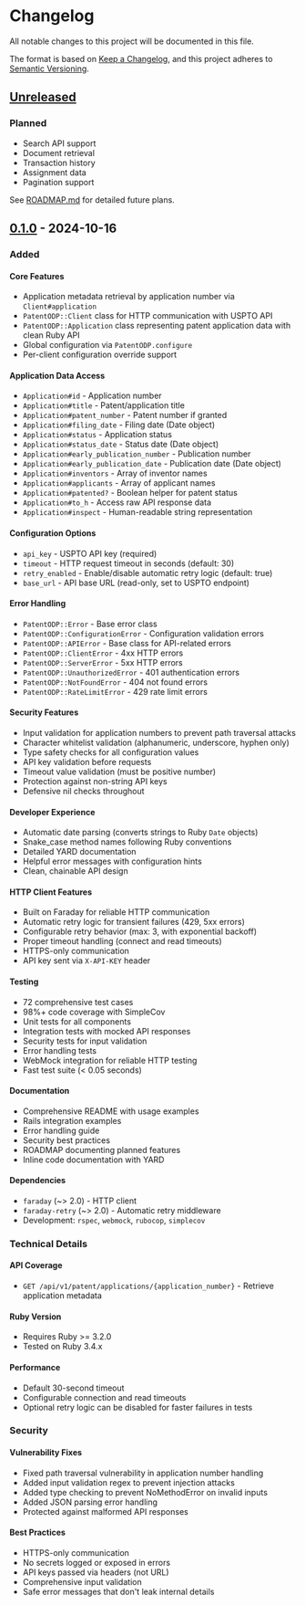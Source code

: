# Changelog

All notable changes to this project will be documented in this file.

The format is based on [Keep a Changelog](https://keepachangelog.com/en/1.0.0/),
and this project adheres to [Semantic Versioning](https://semver.org/spec/v2.0.0.html).

## [Unreleased]

### Planned
- Search API support
- Document retrieval
- Transaction history
- Assignment data
- Pagination support

See [ROADMAP.md](ROADMAP.md) for detailed future plans.

## [0.1.0] - 2024-10-16

### Added

#### Core Features
- Application metadata retrieval by application number via `Client#application`
- `PatentODP::Client` class for HTTP communication with USPTO API
- `PatentODP::Application` class representing patent application data with clean Ruby API
- Global configuration via `PatentODP.configure`
- Per-client configuration override support

#### Application Data Access
- `Application#id` - Application number
- `Application#title` - Patent/application title
- `Application#patent_number` - Patent number if granted
- `Application#filing_date` - Filing date (Date object)
- `Application#status` - Application status
- `Application#status_date` - Status date (Date object)
- `Application#early_publication_number` - Publication number
- `Application#early_publication_date` - Publication date (Date object)
- `Application#inventors` - Array of inventor names
- `Application#applicants` - Array of applicant names
- `Application#patented?` - Boolean helper for patent status
- `Application#to_h` - Access raw API response data
- `Application#inspect` - Human-readable string representation

#### Configuration Options
- `api_key` - USPTO API key (required)
- `timeout` - HTTP request timeout in seconds (default: 30)
- `retry_enabled` - Enable/disable automatic retry logic (default: true)
- `base_url` - API base URL (read-only, set to USPTO endpoint)

#### Error Handling
- `PatentODP::Error` - Base error class
- `PatentODP::ConfigurationError` - Configuration validation errors
- `PatentODP::APIError` - Base class for API-related errors
- `PatentODP::ClientError` - 4xx HTTP errors
- `PatentODP::ServerError` - 5xx HTTP errors
- `PatentODP::UnauthorizedError` - 401 authentication errors
- `PatentODP::NotFoundError` - 404 not found errors
- `PatentODP::RateLimitError` - 429 rate limit errors

#### Security Features
- Input validation for application numbers to prevent path traversal attacks
- Character whitelist validation (alphanumeric, underscore, hyphen only)
- Type safety checks for all configuration values
- API key validation before requests
- Timeout value validation (must be positive number)
- Protection against non-string API keys
- Defensive nil checks throughout

#### Developer Experience
- Automatic date parsing (converts strings to Ruby `Date` objects)
- Snake_case method names following Ruby conventions
- Detailed YARD documentation
- Helpful error messages with configuration hints
- Clean, chainable API design

#### HTTP Client Features
- Built on Faraday for reliable HTTP communication
- Automatic retry logic for transient failures (429, 5xx errors)
- Configurable retry behavior (max: 3, with exponential backoff)
- Proper timeout handling (connect and read timeouts)
- HTTPS-only communication
- API key sent via `X-API-KEY` header

#### Testing
- 72 comprehensive test cases
- 98%+ code coverage with SimpleCov
- Unit tests for all components
- Integration tests with mocked API responses
- Security tests for input validation
- Error handling tests
- WebMock integration for reliable HTTP testing
- Fast test suite (< 0.05 seconds)

#### Documentation
- Comprehensive README with usage examples
- Rails integration examples
- Error handling guide
- Security best practices
- ROADMAP documenting planned features
- Inline code documentation with YARD

#### Dependencies
- `faraday` (~> 2.0) - HTTP client
- `faraday-retry` (~> 2.0) - Automatic retry middleware
- Development: `rspec`, `webmock`, `rubocop`, `simplecov`

### Technical Details

#### API Coverage
- `GET /api/v1/patent/applications/{application_number}` - Retrieve application metadata

#### Ruby Version
- Requires Ruby >= 3.2.0
- Tested on Ruby 3.4.x

#### Performance
- Default 30-second timeout
- Configurable connection and read timeouts
- Optional retry logic can be disabled for faster failures in tests

### Security

#### Vulnerability Fixes
- Fixed path traversal vulnerability in application number handling
- Added input validation regex to prevent injection attacks
- Added type checking to prevent NoMethodError on invalid inputs
- Added JSON parsing error handling
- Protected against malformed API responses

#### Best Practices
- HTTPS-only communication
- No secrets logged or exposed in errors
- API keys passed via headers (not URL)
- Comprehensive input validation
- Safe error messages that don't leak internal details

[unreleased]: https://github.com/zalepa/patent_odp/compare/v0.1.0...HEAD
[0.1.0]: https://github.com/zalepa/patent_odp/releases/tag/v0.1.0
